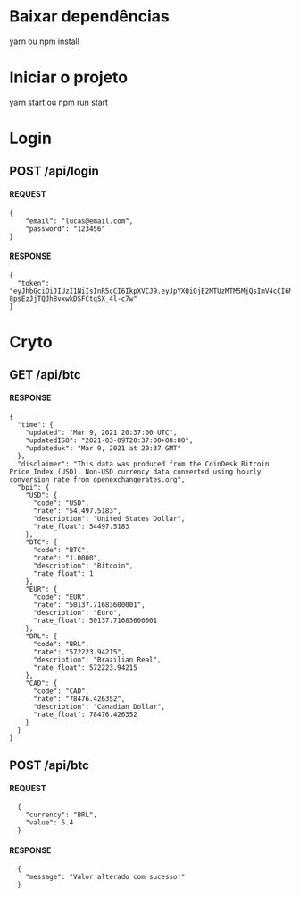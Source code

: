 # Baixar dependências

yarn ou npm install

# Iniciar o projeto

yarn start ou npm run start

# Login

## POST /api/login

#### REQUEST

```
{
	"email": "lucas@email.com",
	"password": "123456"
}
```

#### RESPONSE

```
{
  "token": "eyJhbGciOiJIUzI1NiIsInR5cCI6IkpXVCJ9.eyJpYXQiOjE2MTUzMTM5MjQsImV4cCI6MTYxNTQwMDMyNCwic3ViIjoibHVjYXNAZW1haWwuY29tIn0.wAtJqvA2SLf-8psEzJjTQJh8vxwkDSFCtqSX_4l-c7w"
}
```

# Cryto

## GET /api/btc

#### RESPONSE

```
{
  "time": {
    "updated": "Mar 9, 2021 20:37:00 UTC",
    "updatedISO": "2021-03-09T20:37:00+00:00",
    "updateduk": "Mar 9, 2021 at 20:37 GMT"
  },
  "disclaimer": "This data was produced from the CoinDesk Bitcoin Price Index (USD). Non-USD currency data converted using hourly conversion rate from openexchangerates.org",
  "bpi": {
    "USD": {
      "code": "USD",
      "rate": "54,497.5183",
      "description": "United States Dollar",
      "rate_float": 54497.5183
    },
    "BTC": {
      "code": "BTC",
      "rate": "1.0000",
      "description": "Bitcoin",
      "rate_float": 1
    },
    "EUR": {
      "code": "EUR",
      "rate": "50137.71683600001",
      "description": "Euro",
      "rate_float": 50137.71683600001
    },
    "BRL": {
      "code": "BRL",
      "rate": "572223.94215",
      "description": "Brazilian Real",
      "rate_float": 572223.94215
    },
    "CAD": {
      "code": "CAD",
      "rate": "78476.426352",
      "description": "Canadian Dollar",
      "rate_float": 78476.426352
    }
  }
}
```

## POST /api/btc

#### REQUEST

```
  {
    "currency": "BRL",
    "value": 5.4
  }
```

#### RESPONSE

```
  {
    "message": "Valor alterado com sucesso!"
  }
```
